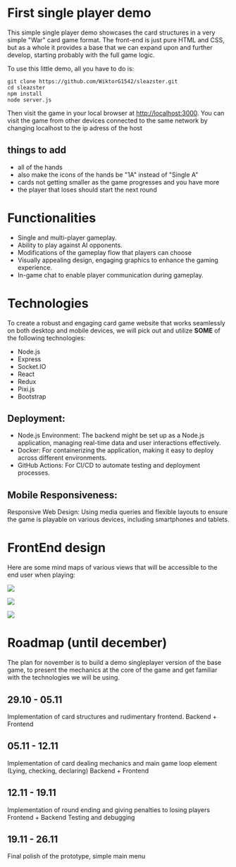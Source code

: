 # First single player demo

This simple single player demo showcases the card structures
in a very simple "War" card game format. The front-end is just
pure HTML and CSS, but as a whole it provides a base that we can
expand upon and further develop, starting probably with the
full game logic.

To use this little demo, all you have to do is:

```
git clone https://github.com/WiktorG1542/sleazster.git
cd sleazster
npm install
node server.js
```

Then visit the game in your local browser at [http://localhost:3000](http://localhost:3000).
You can visit the game from other devices connected to the same network by changing localhost to the ip adress of the host

## things to add

* all of the hands
* also make the icons of the hands be "1A" instead of "Single A"
* cards not getting smaller as the game progresses and you have more
* the player that loses should start the next round

# Functionalities

* Single and multi-player gameplay.
* Ability to play against AI opponents.
* Modifications of the gameplay flow that players can choose  
* Visually appealing design, engaging graphics
to enhance the gaming experience.
* In-game chat to enable player communication during gameplay.

# Technologies

To create a robust and engaging card game website that works seamlessly
on both desktop and mobile devices, we will pick out and utilize **SOME**
of the following technologies:
* Node.js
* Express
* Socket.IO
* React
* Redux
* Pixi.js
* Bootstrap

## Deployment:

* Node.js Environment: The backend might be set up as a Node.js
application, managing real-time data and user interactions effectively.
* Docker: For containerizing the application, making it easy to
deploy across different environments.
* GitHub Actions: For CI/CD to automate testing and deployment
processes.

## Mobile Responsiveness:

Responsive Web Design: Using media queries and flexible layouts to
ensure the game is playable on various devices, including smartphones
and tablets.

# FrontEnd design

Here are some mind maps of various views that will be accessible to
the end user when playing:

![](./img/1.jpg)

![](./img/2.jpg)

![](./img/3.jpg)

# Roadmap (until december)
The plan for november is to build a demo singleplayer version of the base game, to present the 
mechanics at the core of the game and get familiar with the technologies we will be using. 

## 29.10 - 05.11

Implementation of card structures and rudimentary frontend.
Backend + Frontend

## 05.11 - 12.11

Implementation of card dealing mechanics and main game loop element (Lying, checking, declaring)
Backend + Frontend

## 12.11 - 19.11

Implementation of round ending and giving penalties to losing players
Frontend + Backend
Testing and debugging

## 19.11 - 26.11

Final polish of the prototype, simple main menu


